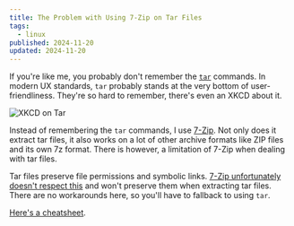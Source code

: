 ```yaml
---
title: The Problem with Using 7-Zip on Tar Files
tags:
  - linux
published: 2024-11-20
updated: 2024-11-20
---
```


If you're like me, you probably don't remember the [`tar`](https://www.man7.org/linux/man-pages/man1/tar.1.html) commands. In modern UX standards, `tar` probably stands at the very bottom of user-friendliness. They're so hard to remember, there's even an XKCD about it.

![XKCD on Tar](/assets/images/7z-tar-1.png)

Instead of remembering the `tar` commands, I use [7-Zip](https://en.wikipedia.org/wiki/7-Zip). Not only does it extract tar files, it also works on a lot of other archive formats like ZIP files and its own 7z format. There is however, a limitation of 7-Zip when dealing with tar files.

Tar files preserve file permissions and symbolic links. [7-Zip unfortunately doesn't respect this](https://unix.stackexchange.com/questions/600282/preserve-file-permissions-and-symlinks-in-archive-with-7-zip) and won't preserve them when extracting tar files. There are no workarounds here, so you'll have to fallback to using `tar`.

[Here's a cheatsheet](https://devhints.io/tar).
